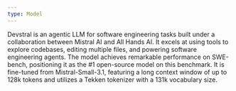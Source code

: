 ```yaml
---
type: Model
---
```


Devstral is an agentic LLM for software engineering tasks built under a collaboration between Mistral AI and All Hands AI. It excels at using tools to explore codebases, editing multiple files, and powering software engineering agents. The model achieves remarkable performance on SWE-bench, positioning it as the #1 open-source model on this benchmark. It is fine-tuned from Mistral-Small-3.1, featuring a long context window of up to 128k tokens and utilizes a Tekken tokenizer with a 131k vocabulary size.